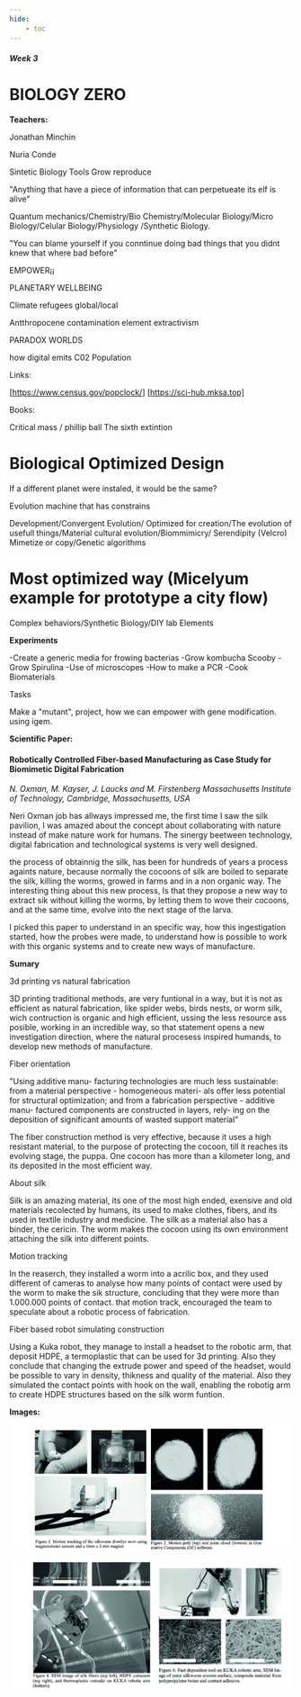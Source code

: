 ```yaml
---
hide:
    - toc
---
```


##### Week 3

# BIOLOGY ZERO

**Teachers:**

Jonathan Minchin

Nuria Conde

Sintetic Biology
Tools
Grow reproduce

"Anything that have a piece of information that can perpetueate its elf is alive"

Quantum mechanics/Chemistry/Bio Chemistry/Molecular Biology/Micro Biology/Celular Biology/Physiology
/Synthetic Biology.

"You can blame yourself if you conntinue doing bad things that you didnt knew that where bad before"

EMPOWER¡¡

PLANETARY WELLBEING

Climate refugees
global/local

Antthropocene
contamination
element extractivism

PARADOX WORLDS

how digital emits C02
Population

Links:

[https://www.census.gov/popclock/]
[https://sci-hub.mksa.top]

Books: 

Critical mass / phillip ball
The sixth extintion

# Biological Optimized Design

 If a different planet were instaled, it would be the same? 

 Evolution machine that has constrains

 Development/Convergent Evolution/ Optimized for creation/The evolution of usefull things/Material cultural evolution/Biommimicry/ Serendipity (Velcro) Mimetize or copy/Genetic algorithms

# Most optimized way (Micelyum example for prototype a city flow)

Complex behaviors/Synthetic Biology/DIY lab Elements

**Experiments**

-Create a generic media for frowing bacterias
-Grow kombucha Scooby
-Grow Spirulina
-Use of microscopes
-How to make a PCR
-Cook Biomaterials

Tasks

Make a "mutant", project, how we can empower with gene modification. using igem.


**Scientific Paper:**

#### Robotically Controlled Fiber-based Manufacturing as Case Study for Biomimetic Digital Fabrication

*N. Oxman, M. Kayser, J. Laucks and M. Firstenberg
Massachusetts Institute of Technology, Cambridge, Massachusetts, USA*

Neri Oxman job has allways impressed me, the first time I saw the silk pavilion, I was amazed about the concept about collaborating with nature instead of make nature work for humans. The sinergy beetween technology, digital fabrication and technological systems is very well designed.

the process of obtainnig the silk, has been for hundreds of years a process againts nature, because normally the cocoons of silk are boiled to separate the silk, killing the worms, growed in farms and in a non organic way. The interesting thing about this new process, Is that they propose a new way to extract sik without killing the worms, by letting them to wove their cocoons, and at the same time, evolve into the next stage of the larva.

I picked this paper to understand in an specific way, how this ingestigation started, how the probes were made, to understand how is possible to work with this organic systems and to create new ways of manufacture.



**Sumary**

3d printing vs natural fabrication

3D printing traditional methods, are very funtional in a way, but it is not as efficient as natural fabrication, like spider webs, birds nests, or worm silk, wich contruction is organic and high efficient, ussing the less resource ass posible, working in an incredible way, so that statement opens a new investigation direction, where the natural procesess inspired humands, to develop new methods of manufacture.

Fiber orientation

"Using additive manu- facturing technologies are much less sustainable: from a material perspective - homogeneous materi- als offer less potential for structural optimization; and from a fabrication perspective - additive manu- factured components are constructed in layers, rely- ing on the deposition of significant amounts of wasted support material"

The fiber construction method is very effective, because it uses a high resistant material, to the purpose of protecting the cocoon, till it reaches its evolving stage, the puppa. One cocoon has more than a kilometer long, and its deposited in the most efficient way.

About silk

Silk is an amazing material, its one of the most high ended, exensive and old materials recolected by humans, its used to make clothes, fibers, and its used in textile industry and medicine. The silk as a material also has a binder, the cericin.
The worm makes the cocoon using its own environment attaching the silk into different points.

Motion tracking

In the reaserch, they installed a worm into a acrilic box, and they used different of cameras to analyse how many points of contact were used by the worm to make the sik structure, concluding that they were more than 1.000.000 points of contact. that motion track, encouraged the team to speculate about a robotic process of fabrication.

Fiber based robot simulating construction

Using a Kuka robot, they manage to install a headset to the robotic arm, that deposit HDPE, a termoplastic that can be used for 3d printing. Also they conclude that changing the extrude power and speed of the headset, would be possible to vary in density, thikness and quality of the material. Also they simulated the contact points with hook on the wall, enabling the robotig arm to create HDPE structures based on the silk worm funtion.

**Images:**

![](../images/SW1.jpg)


![](../images/SW2.jpg)



